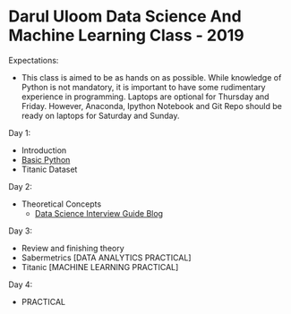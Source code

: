 # Darul Uloom Data Science And Machine Learning Class - 2019

Expectations:
- This class is aimed to be as hands on as possible. While knowledge of Python is not mandatory, it is important to have some rudimentary experience in programming. Laptops are optional for Thursday and Friday. However, Anaconda, Ipython Notebook and Git Repo should be ready on laptops for Saturday and Sunday.

Day 1:
- Introduction
- [Basic Python](https://github.com/snazrul1/DU_ML_2019/blob/master/Python_Basics.ipynb)
- Titanic Dataset

Day 2:
- Theoretical Concepts
    - [Data Science Interview Guide Blog](https://towardsdatascience.com/data-science-interview-guide-4ee9f5dc778)

Day 3:
- Review and finishing theory
- Sabermetrics [DATA ANALYTICS PRACTICAL]
- Titanic [MACHINE LEARNING PRACTICAL]

Day 4:
- PRACTICAL

